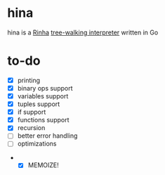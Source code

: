 # hina
hina is a [Rinha](https://github.com/aripiprazole/rinha-de-compiler) [tree-walking interpreter](https://en.wikipedia.org/wiki/Interpreter_(computing)#Abstract_syntax_tree_interpreters) written in Go

# to-do
- [x] printing
- [x] binary ops support
- [x] variables support
- [x] tuples support
- [x] if support
- [x] functions support
- [x] recursion
- [ ] better error handling 
- [ ] optimizations
- - [x] MEMOIZE!